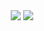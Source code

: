 <div align="center">
  <img src="https://github-readme-stats.vercel.app/api?username=junkyeom&show_icons=true&theme=radical" />
  <img src="https://github-readme-stats.vercel.app/api/top-langs/?username=junkyeom&layout=compact" />
</div>


<div align="center>
  <img src="https://img.shields.io/badge/JavaScript-F7DF1E?style=for-the-badge&logo=javascript&logoColor=black"/>
</div>
